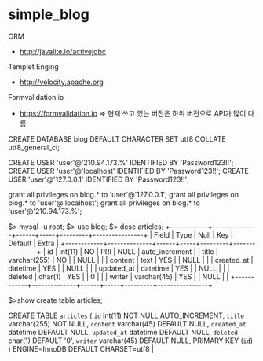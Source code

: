 # simple_blog

ORM
- http://javalite.io/activejdbc

Templet Enging
- http://velocity.apache.org

Formvalidation.io
- https://formvalidation.io
=> 현재 쓰고 있는 버전은 하위 버전으로 API가 많이 다름

CREATE DATABASE blog DEFAULT CHARACTER SET utf8 COLLATE utf8_general_ci;

CREATE USER 'user'@'210.94.173.%' IDENTIFIED BY 'Password123!!';
CREATE USER 'user'@'localhost' IDENTIFIED BY 'Password123!!';
CREATE USER 'user'@'127.0.0.1' IDENTIFIED BY 'Password123!!';

grant all privileges on blog.* to 'user'@'127.0.0.1';
grant all privileges on blog.* to 'user'@'localhost';
grant all privileges on blog.* to 'user'@'210.94.173.%';

$> mysql -u root;
$> use blog;
$> desc articles;
+------------+--------------+------+-----+---------+----------------+
| Field      | Type         | Null | Key | Default | Extra          |
+------------+--------------+------+-----+---------+----------------+
| id         | int(11)      | NO   | PRI | NULL    | auto_increment |
| title      | varchar(255) | NO   |     | NULL    |                |
| content    | text         | YES  |     | NULL    |                |
| created_at | datetime     | YES  |     | NULL    |                |
| updated_at | datetime     | YES  |     | NULL    |                |
| deleted    | char(1)      | YES  |     | 0       |                |
| writer     | varchar(45)  | YES  |     | NULL    |                |
+------------+--------------+------+-----+---------+----------------+

$>show create table articles;

CREATE TABLE `articles` (
  `id` int(11) NOT NULL AUTO_INCREMENT,
  `title` varchar(255) NOT NULL,
  `content` varchar(45) DEFAULT NULL,
  `created_at` datetime DEFAULT NULL,
  `updated_at` datetime DEFAULT NULL,
  `deleted` char(1) DEFAULT '0',
  `writer` varchar(45) DEFAULT NULL,
  PRIMARY KEY (`id`)
) ENGINE=InnoDB DEFAULT CHARSET=utf8 |
